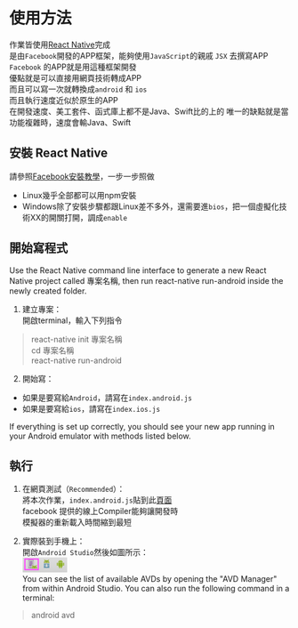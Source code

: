 # 使用方法
作業皆使用[React Native](https://facebook.github.io/react-native/docs/handling-text-input.html#content)完成  
是由`Facebook`開發的APP框架，能夠使用`JavaScript`的親戚 `JSX` 去撰寫APP  
`Facebook` 的APP就是用這種框架開發  
優點就是可以直接用網頁技術轉成APP  
而且可以寫一次就轉換成`android` 和 `ios`  
而且執行速度近似於原生的APP  
在開發速度、美工套件、函式庫上都不是Java、Swift比的上的
唯一的缺點就是當功能複雜時，速度會輸Java、Swift  

## 安裝 React Native

請參照[Facebook安裝教學](https://facebook.github.io/react-native/docs/getting-started.html)，一步一步照做  

* Linux幾乎全部都可以用npm安裝
* Windows除了安裝步驟都跟Linux差不多外，還需要進`bios`，把一個虛擬化技術XX的開關打開，調成`enable`  

## 開始寫程式  

Use the React Native command line interface to generate a new React Native project called 專案名稱, then run react-native run-android inside the newly created folder.
1. 建立專案：  
開啟terminal，輸入下列指令  
  > react-native init 專案名稱  
  > cd 專案名稱  
  > react-native run-android
2. 開始寫：
  * 如果是要寫給`Android`，請寫在`index.android.js`
  * 如果是要寫給`ios`，請寫在`index.ios.js`

If everything is set up correctly, you should see your new app running in your Android emulator with methods listed below.

## 執行  

1. 在網頁測試（`Recommended`）：  
將本次作業，`index.android.js`貼到此[頁面](https://facebook.github.io/react-native/docs/handling-text-input.html#content)  
facebook 提供的線上Compiler能夠讓開發時  
模擬器的重新載入時間縮到最短

2. 實際裝到手機上：  
開啟`Android Studio`然後如圖所示：  
![avd](../react-native-tools-avd.png)  
You can see the list of available AVDs by opening the "AVD Manager" from within Android Studio. You can also run the following command in a terminal:
> android avd
